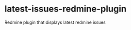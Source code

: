 latest-issues-redmine-plugin
============================

Redmine plugin that displays latest redmine issues